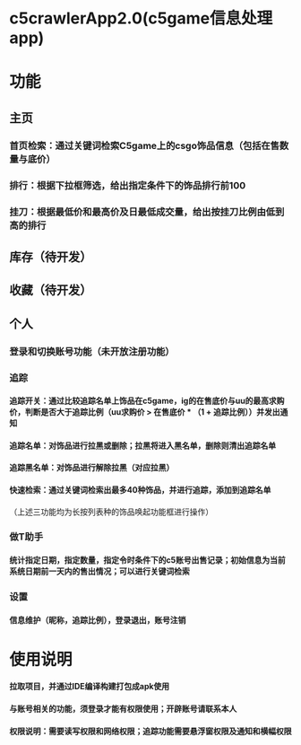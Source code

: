 # c5crawlerApp2.0(c5game信息处理app)

# 功能

## 主页

### 首页检索：通过关键词检索C5game上的csgo饰品信息（包括在售数量与底价）

### 排行：根据下拉框筛选，给出指定条件下的饰品排行前100

### 挂刀：根据最低价和最高价及日最低成交量，给出按挂刀比例由低到高的排行

## 库存（待开发）

## 收藏（待开发）

## 个人

### 登录和切换账号功能（未开放注册功能）

### 追踪
#### 追踪开关：通过比较追踪名单上饰品在c5game，ig的在售底价与uu的最高求购价，判断是否大于追踪比例（uu求购价 > 在售底价 * （1 + 追踪比例））并发出通知

#### 追踪名单：对饰品进行拉黑或删除；拉黑将进入黑名单，删除则清出追踪名单

#### 追踪黑名单：对饰品进行解除拉黑（对应拉黑）

#### 快速检索：通过关键词检索出最多40种饰品，并进行追踪，添加到追踪名单

（上述三功能均为长按列表种的饰品唤起功能框进行操作）

### 做T助手

#### 统计指定日期，指定数量，指定令时条件下的c5账号出售记录；初始信息为当前系统日期前一天内的售出情况；可以进行关键词检索

### 设置

#### 信息维护（昵称，追踪比例），登录退出，账号注销


# 使用说明

#### 拉取项目，并通过IDE编译构建打包成apk使用

#### 与账号相关的功能，须登录才能有权限使用；开辟账号请联系本人

#### 权限说明：需要读写权限和网络权限；追踪功能需要悬浮窗权限及通知和横幅权限




